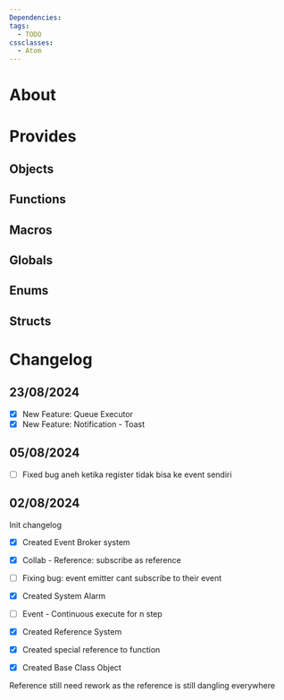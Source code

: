 ```yaml
---
Dependencies: 
tags:
  - TODO
cssclasses:
  - Atom
---
```

# About

# Provides

## Objects

## Functions

## Macros

## Globals

## Enums

## Structs

# Changelog

## 23/08/2024
- [x] New Feature: Queue Executor
- [x] New Feature: Notification - Toast
## 05/08/2024
- [ ] Fixed bug aneh ketika register tidak bisa ke event sendiri
## 02/08/2024
Init changelog
- [x] Created Event Broker system
- [x] Collab - Reference: subscribe as reference
- [ ] Fixing bug: event emitter cant subscribe to their event


- [x] Created System Alarm
- [ ] Event - Continuous execute for n step

- [x] Created Reference System
- [x] Created special reference to function

- [x] Created Base Class Object

Reference still need rework as the reference is still dangling everywhere
